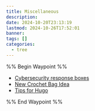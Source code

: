 ```yaml
---
title: Miscellaneous
description: 
date: 2024-10-20T23:13:19
lastmod: 2024-10-26T17:52:01
banner: 
tags: []
categories:
  - tree
---
```

  
%% Begin Waypoint %%  
- [Cybersecurity response boxes](./Cybersecurity%20Responses.md)  
- [New Crochet Bag Idea](./New%20Crochet%20Bag%20Idea.md)  
- [Tips for Hugo](../../PRIVATE%20Tips%20for%20Hugo.md)  
  
%% End Waypoint %%  
